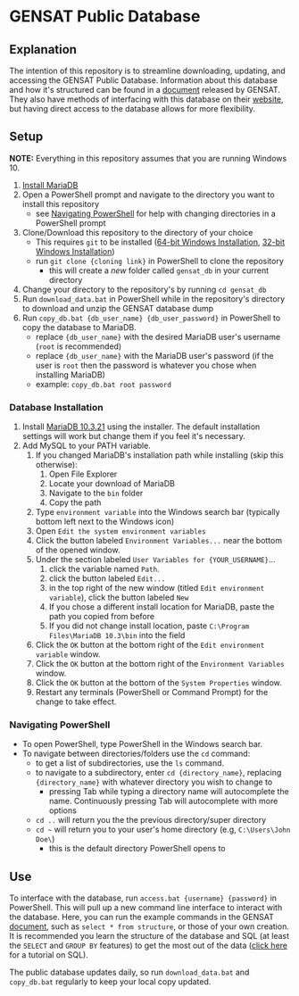 # GENSAT Public Database

## Explanation

The intention of this repository is to streamline downloading, updating, and accessing the GENSAT Public Database. Information about this database and how it's structured can be found in a [document]([doc]) released by GENSAT. They also have methods of interfacing with this database on their [website](http://www.gensat.org/), but having direct access to the database allows for more flexibility.

## Setup

**NOTE:** Everything in this repository assumes that you are running Windows 10.

1. [Install MariaDB](#database-installation)
2. Open a PowerShell prompt and navigate to the directory you want to install this repository
   * see [Navigating PowerShell](#navigating-powershell) for help with changing directories in a PowerShell prompt
3. Clone/Download this repository to the directory of your choice
   * This requires `git` to be installed ([64-bit Windows Installation](https://github.com/git-for-windows/git/releases/download/v2.36.1.windows.1/Git-2.36.1-64-bit.exe), [32-bit Windows Installation](https://github.com/git-for-windows/git/releases/download/v2.36.1.windows.1/Git-2.36.1-32-bit.exe))
   * run `git clone {cloning link}` in PowerShell to clone the repository
     * this will create a *new* folder called `gensat_db` in your current directory
4. Change your directory to the repository's by running `cd gensat_db`
5. Run `download_data.bat` in PowerShell while in the repository's directory to download and unzip the GENSAT database dump
6. Run `copy_db.bat {db_user_name} {db_user_password}` in PowerShell to copy the database to MariaDB.
   * replace `{db_user_name}` with the desired MariaDB user's username (`root` is recommended)
   * replace `{db_user_name}` with the MariaDB user's password (if the user is `root` then the password is whatever you chose when installing MariaDB)
   * example: `copy_db.bat root password`

### Database Installation

1. Install [MariaDB 10.3.21](https://mariadb.org/download/?t=mariadb&o=true&p=mariadb&r=10.3.21&os=windows&cpu=x86_64&pkg=msi) using the installer. The default installation settings will work but change them if you feel it's necessary.
2. Add MySQL to your PATH variable.
   1.  If you changed MariaDB's installation path while installing (skip this otherwise):
       1.  Open File Explorer
       2.  Locate your download of MariaDB
       3.  Navigate to the `bin` folder
       4.  Copy the path
   2.  Type `environment variable` into the Windows search bar (typically bottom left next to the Windows icon)
   3.  Open `Edit the system environment variables`
   4.  Click the button labeled `Environment Variables...` near the bottom of the opened window.
   5.  Under the section labeled `User Variables for {YOUR_USERNAME}`... 
       1.  click the variable named `Path`.
       2.  click the button labeled `Edit...`
       3.  in the top right of the new window (titled `Edit environment variable`), click the button labeled `New`
       4.  If you chose a different install location for MariaDB, paste the path you copied from before
       5.  If you did not change install location, paste `C:\Program Files\MariaDB 10.3\bin` into the field
   6.  Click the `OK` button at the bottom right of the `Edit environment variable` window.
   7.  Click the `OK` button at the bottom right of the `Environment Variables` window.
   8.  Click the `OK` button at the bottom of the `System Properties` window.
   9.  Restart any terminals (PowerShell or Command Prompt) for the change to take effect.

### Navigating PowerShell

* To open PowerShell, type PowerShell in the Windows search bar.
* To navigate between directories/folders use the `cd` command:
  * to get a list of subdirectories, use the `ls` command.
  * to navigate to a subdirectory, enter `cd {directory_name}`, replacing `{directory_name}` with whatever directory you wish to change to
    * pressing Tab while typing a directory name will autocomplete the name. Continuously pressing Tab will autocomplete with more options
  * `cd ..` will return you the the previous directory/super directory
  * `cd ~` will return you to your user's home directory (e.g, `C:\Users\John Doe\`)
    * this is the default directory PowerShell opens to

## Use

To interface with the database, run `access.bat {username} {password}` in PowerShell. This will pull up a new command line interface to interact with the database. Here, you can run the example commands in the GENSAT [document], such as `select * from structure`, or those of your own creation. It is recommended you learn the structure of the database and SQL (at least the `SELECT` and `GROUP BY` features) to get the most out of the data ([click here](https://www.w3schools.com/sql/) for a tutorial on SQL).

The public database updates daily, so run `download_data.bat` and `copy_db.bat` regularly to keep your local copy updated.

[document]: http://www.gensat.org/GENSAT_Data_Mining_PUBLIC_DATABASE.pdf